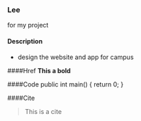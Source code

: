 ### Lee
for my project

#### Description

* design the website and app for campus

####Href
**This a bold**

####Code
        public int main()
        {
          return 0;
        }


####Cite
> This is a cite
